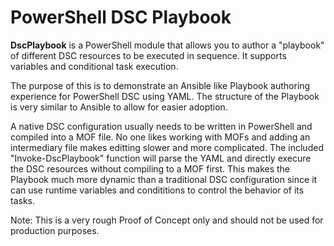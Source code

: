 # PowerShell DSC Playbook
**DscPlaybook** is a PowerShell module that allows you to author a "playbook" of different DSC resources to be executed in sequence. It supports variables and conditional task execution.

The purpose of this is to demonstrate an Ansible like Playbook authoring experience for PowerShell DSC using YAML. The structure of the Playbook is very similar to Ansible to allow for easier adoption.

A native DSC configuration usually needs to be written in PowerShell and compiled into a MOF file. No one likes working with MOFs and adding an intermediary file makes editting slower and more complicated. The included "Invoke-DscPlaybook" function will parse the YAML and directly execure the DSC resources without compiling to a MOF first. This makes the Playbook much more dynamic than a traditional DSC configuration since it can use runtime variables and condititions to control the behavior of its tasks.

Note: This is a very rough Proof of Concept only and should not be used for production purposes.